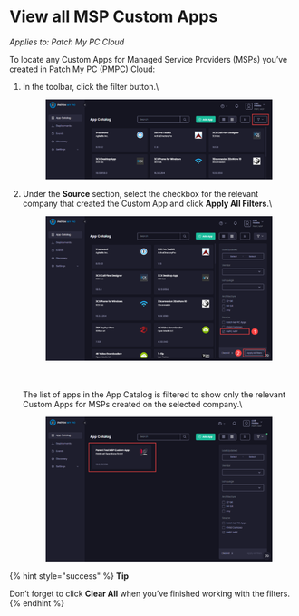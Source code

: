 # View all MSP Custom Apps

_Applies to: Patch My PC Cloud_

To locate any Custom Apps for Managed Service Providers (MSPs) you’ve created in Patch My PC (PMPC) Cloud:

1.  In the toolbar, click the filter button.\


    <figure><img src="../../../.gitbook/assets/image (2263).png" alt="Clicking the filter button"><figcaption></figcaption></figure>


2.  Under the **Source** section, select the checkbox for the relevant company that created the Custom App and click **Apply All Filters**.\


    <figure><img src="../../../.gitbook/assets/image (2264).png" alt="Selecting the checkbox for the relevant company that created the Custom App and clicking “Apply All Filters"><figcaption></figcaption></figure>

    \
    \
    The list of apps in the App Catalog is filtered to show only the relevant Custom Apps for MSPs created on the selected company.\


    <figure><img src="../../../.gitbook/assets/image (2265).png" alt="Filtered App Catalog list"><figcaption></figcaption></figure>

{% hint style="success" %}
**Tip**

Don’t forget to click **Clear All** when you’ve finished working with the filters.
{% endhint %}
